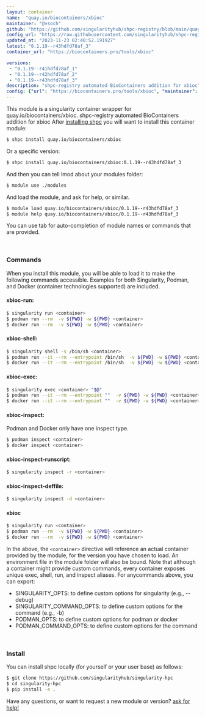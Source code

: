 ```yaml
---
layout: container
name:  "quay.io/biocontainers/xbioc"
maintainer: "@vsoch"
github: "https://github.com/singularityhub/shpc-registry/blob/main/quay.io/biocontainers/xbioc/container.yaml"
config_url: "https://raw.githubusercontent.com/singularityhub/shpc-registry/main/quay.io/biocontainers/xbioc/container.yaml"
updated_at: "2023-11-23 02:40:52.191927"
latest: "0.1.19--r43hdfd78af_3"
container_url: "https://biocontainers.pro/tools/xbioc"

versions:
 - "0.1.19--r41hdfd78af_1"
 - "0.1.19--r42hdfd78af_2"
 - "0.1.19--r43hdfd78af_3"
description: "shpc-registry automated BioContainers addition for xbioc"
config: {"url": "https://biocontainers.pro/tools/xbioc", "maintainer": "@vsoch", "description": "shpc-registry automated BioContainers addition for xbioc", "latest": {"0.1.19--r43hdfd78af_3": "sha256:67f0fa8618f5a5835901c2bf05be4a5a4412623cc05614b3df6802b3815d5535"}, "tags": {"0.1.19--r41hdfd78af_1": "sha256:fcd1ad2a2e190495ef9991531e55658e9c3926026fe1015cba8378fef2ac4d59", "0.1.19--r42hdfd78af_2": "sha256:a6d22d08213224647d141aa0a229ef5a97c26dba8c9d99c8a923bfa3f3d7def4", "0.1.19--r43hdfd78af_3": "sha256:67f0fa8618f5a5835901c2bf05be4a5a4412623cc05614b3df6802b3815d5535"}, "docker": "quay.io/biocontainers/xbioc"}
---
```


This module is a singularity container wrapper for quay.io/biocontainers/xbioc.
shpc-registry automated BioContainers addition for xbioc
After [installing shpc](#install) you will want to install this container module:


```bash
$ shpc install quay.io/biocontainers/xbioc
```

Or a specific version:

```bash
$ shpc install quay.io/biocontainers/xbioc:0.1.19--r43hdfd78af_3
```

And then you can tell lmod about your modules folder:

```bash
$ module use ./modules
```

And load the module, and ask for help, or similar.

```bash
$ module load quay.io/biocontainers/xbioc/0.1.19--r43hdfd78af_3
$ module help quay.io/biocontainers/xbioc/0.1.19--r43hdfd78af_3
```

You can use tab for auto-completion of module names or commands that are provided.

<br>

### Commands

When you install this module, you will be able to load it to make the following commands accessible.
Examples for both Singularity, Podman, and Docker (container technologies supported) are included.

#### xbioc-run:

```bash
$ singularity run <container>
$ podman run --rm  -v ${PWD} -w ${PWD} <container>
$ docker run --rm  -v ${PWD} -w ${PWD} <container>
```

#### xbioc-shell:

```bash
$ singularity shell -s /bin/sh <container>
$ podman run --it --rm --entrypoint /bin/sh  -v ${PWD} -w ${PWD} <container>
$ docker run --it --rm --entrypoint /bin/sh  -v ${PWD} -w ${PWD} <container>
```

#### xbioc-exec:

```bash
$ singularity exec <container> "$@"
$ podman run --it --rm --entrypoint ""  -v ${PWD} -w ${PWD} <container> "$@"
$ docker run --it --rm --entrypoint ""  -v ${PWD} -w ${PWD} <container> "$@"
```

#### xbioc-inspect:

Podman and Docker only have one inspect type.

```bash
$ podman inspect <container>
$ docker inspect <container>
```

#### xbioc-inspect-runscript:

```bash
$ singularity inspect -r <container>
```

#### xbioc-inspect-deffile:

```bash
$ singularity inspect -d <container>
```



#### xbioc

```bash
$ singularity run <container>
$ podman run --rm  -v ${PWD} -w ${PWD} <container>
$ docker run --rm  -v ${PWD} -w ${PWD} <container>
```


In the above, the `<container>` directive will reference an actual container provided
by the module, for the version you have chosen to load. An environment file in the
module folder will also be bound. Note that although a container
might provide custom commands, every container exposes unique exec, shell, run, and
inspect aliases. For anycommands above, you can export:

 - SINGULARITY_OPTS: to define custom options for singularity (e.g., --debug)
 - SINGULARITY_COMMAND_OPTS: to define custom options for the command (e.g., -b)
 - PODMAN_OPTS: to define custom options for podman or docker
 - PODMAN_COMMAND_OPTS: to define custom options for the command

<br>

### Install

You can install shpc locally (for yourself or your user base) as follows:

```bash
$ git clone https://github.com/singularityhub/singularity-hpc
$ cd singularity-hpc
$ pip install -e .
```

Have any questions, or want to request a new module or version? [ask for help!](https://github.com/singularityhub/singularity-hpc/issues)